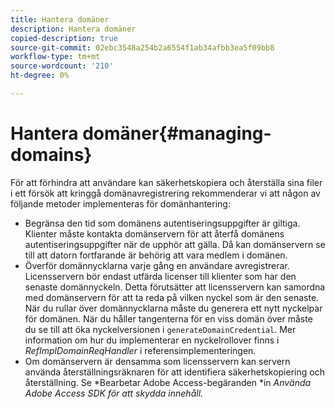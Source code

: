 ```yaml
---
title: Hantera domäner
description: Hantera domäner
copied-description: true
source-git-commit: 02ebc3548a254b2a6554f1ab34afbb3ea5f09bb8
workflow-type: tm+mt
source-wordcount: '210'
ht-degree: 0%

---
```


# Hantera domäner{#managing-domains}

För att förhindra att användare kan säkerhetskopiera och återställa sina filer i ett försök att kringgå domänavregistrering rekommenderar vi att någon av följande metoder implementeras för domänhantering:

* Begränsa den tid som domänens autentiseringsuppgifter är giltiga. Klienter måste kontakta domänservern för att återfå domänens autentiseringsuppgifter när de upphör att gälla. Då kan domänservern se till att datorn fortfarande är behörig att vara medlem i domänen.
* Överför domännycklarna varje gång en användare avregistrerar. Licensservern bör endast utfärda licenser till klienter som har den senaste domännyckeln. Detta förutsätter att licensservern kan samordna med domänservern för att ta reda på vilken nyckel som är den senaste. När du rullar över domännycklarna måste du generera ett nytt nyckelpar för domänen. När du håller tangenterna för en viss domän över måste du se till att öka nyckelversionen i `generateDomainCredential`. Mer information om hur du implementerar en nyckelrollover finns i *RefImplDomainReqHandler* i referensimplementeringen.
* Om domänservern är densamma som licensservern kan servern använda återställningsräknaren för att identifiera säkerhetskopiering och återställning. Se *Bearbetar Adobe Access-begäranden *in *Använda Adobe Access SDK för att skydda innehåll.*
